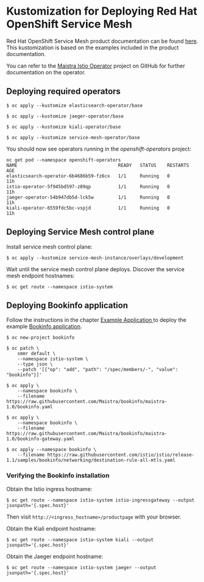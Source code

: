 # Kustomization for Deploying Red Hat OpenShift Service Mesh

Red Hat OpenShift Service Mesh product documentation can be found [here](https://access.redhat.com/documentation/en-us/openshift_container_platform/4.3/html/service_mesh/index). This kustomization is based on the examples included in the product documentation.

You can refer to the [Maistra Istio Operator](https://github.com/Maistra/istio-operator) project on GitHub for further documentation on the operator.

## Deploying required operators

```
$ oc apply --kustomize elasticsearch-operator/base
```

```
$ oc apply --kustomize jaeger-operator/base
```

```
$ oc apply --kustomize kiali-operator/base
```

```
$ oc apply --kustomize service-mesh-operator/base
```

You should now see operators running in the *openshift-operators* project:

```
oc get pod --namespace openshift-operators
NAME                                     READY   STATUS    RESTARTS   AGE
elasticsearch-operator-6b4686b59-fz6cx   1/1     Running   0          11h
istio-operator-5f945bd597-z89qp          1/1     Running   0          11h
jaeger-operator-54b947db5d-lck5w         1/1     Running   0          11h
kiali-operator-6559fdc5bc-vspjd          1/1     Running   0          11h
```

## Deploying Service Mesh control plane

Install service mesh control plane:

```
$ oc apply --kustomize service-mesh-instance/overlays/development
```

Wait until the service mesh control plane deploys. Discover the service mesh endpoint hostnames:
```
$ oc get route --namespace istio-system
```

## Deploying Bookinfo application

Follow the instructions in the chapter [Example Application ](https://docs.openshift.com/container-platform/4.3/service_mesh/service_mesh_day_two/ossm-example-bookinfo.html) to deploy the example [Bookinfo application](https://istio.io/docs/examples/bookinfo/).

```
$ oc new-project bookinfo
```

```
$ oc patch \
    smmr default \
    --namespace istio-system \
    --type json \
    --patch '[{"op": "add", "path": "/spec/members/-", "value": "bookinfo"}]'
```

```
$ oc apply \
    --namespace bookinfo \
    --filename https://raw.githubusercontent.com/Maistra/bookinfo/maistra-1.0/bookinfo.yaml
```

```
$ oc apply \
    --namespace bookinfo \
    --filename https://raw.githubusercontent.com/Maistra/bookinfo/maistra-1.0/bookinfo-gateway.yaml
```

```
$ oc apply --namespace bookinfo \
    --filename https://raw.githubusercontent.com/istio/istio/release-1.1/samples/bookinfo/networking/destination-rule-all-mtls.yaml
```

### Verifying the Bookinfo installation

Obtain the Istio ingress hostname:

```
$ oc get route --namespace istio-system istio-ingressgateway --output jsonpath='{.spec.host}'
```

Then visit `http://<ingress_hostname>/productpage` with your browser.

Obtain the Kiali endpoint hostname:

```
$ oc get route --namespace istio-system kiali --output jsonpath='{.spec.host}'
```

Obtain the Jaeger endpoint hostname:

```
$ oc get route --namespace istio-system jaeger --output jsonpath='{.spec.host}'
```
